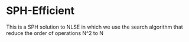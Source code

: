 # SPH-Efficient
This is a SPH solution to NLSE in which we use the search algorithm that reduce the order of operations  N^2 to N
